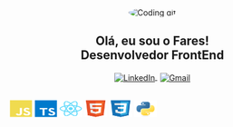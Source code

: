 <div align="center">
  <img align="center" alt="Coding gif" style="border-radius:50%;" src="https://preview.redd.it/mw4y58i658981.gif?width=750&auto=webp&s=d1f8893494ed1d8e9f731f4b7e7915ca7e4039dc">
</div>

<h2 align="center">Olá, eu sou o Fares!<br>Desenvolvedor FrontEnd</h2>

<p align="center">
  <a href="https://www.linkedin.com/in/fares-nunes-281b1a240">
    <img align="center" src="https://img.shields.io/badge/-Fares%20Nunes-blue?style=flat-square&logo=Linkedin&logoColor=white" alt="LinkedIn"/>
  </a>
  <a href="mailto:faresnunes.dev@gmail.com" style="margin-left: 5px;">
    <img align="center" src="https://img.shields.io/badge/-faresnunes.dev-blue?style=flat-square&logo=Gmail&logoColor=white" alt="Gmail"/>
  </a>
</p>

<br />

<div align="center" style="display: inline-block">
  <img align="center" alt="JavaScript" height="30" width="40" src="https://raw.githubusercontent.com/devicons/devicon/master/icons/javascript/javascript-plain.svg">
  <img align="center" alt="TypeScript" height="30" width="40" src="https://raw.githubusercontent.com/devicons/devicon/master/icons/typescript/typescript-plain.svg">
  <img align="center" alt="React" height="30" width="40" src="https://raw.githubusercontent.com/devicons/devicon/master/icons/react/react-original.svg">
  <img align="center" alt="HTML" height="30" width="40" src="https://raw.githubusercontent.com/devicons/devicon/master/icons/html5/html5-original.svg">
  <img align="center" alt="CSS" height="30" width="40" src="https://raw.githubusercontent.com/devicons/devicon/master/icons/css3/css3-original.svg">
  <img align="center" alt="Python" height="30" width="40" src="https://raw.githubusercontent.com/devicons/devicon/master/icons/python/python-original.svg">
</div>

<br />
